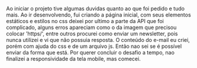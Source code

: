 Ao iniciar o projeto tive algumas duvidas quanto ao que foi pedido e tudo mais.
 Ao ir desenvolvendo, fui criando a página inicial, com seus elementos estáticos e estilos no css deixei por ultimo a parte da API que foi complicado, alguns erros apareciam como o da imagem que precisou colocar 'https/', entre outros procurei como enviar um newsletter,  pois nunca utilizei e vi que não possuia resposta. 
 O  conteúdo do e-mail eu criei, porém com ajuda do css e de um arquivo js. Então nao sei se é possível enviar da forma que está.
 Por querer concluir o desafio a tempo, nao finalizei a responsividade da tela mobile, mas comecei.
